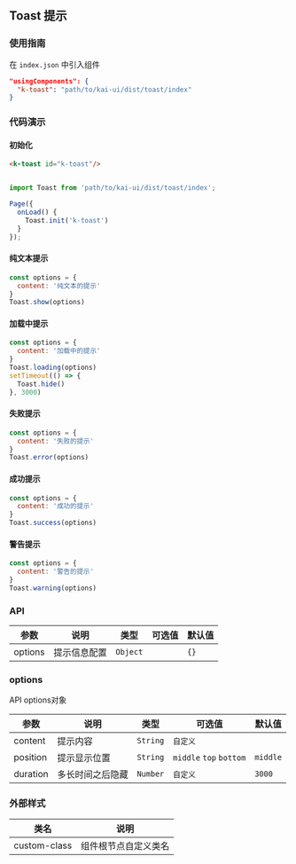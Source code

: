 ## Toast 提示

### 使用指南
在 `index.json` 中引入组件
```json
"usingComponents": {
  "k-toast": "path/to/kai-ui/dist/toast/index"
}
```

### 代码演示

#### 初始化

```html
<k-toast id="k-toast"/>
```

```javascript

import Toast from 'path/to/kai-ui/dist/toast/index';

Page({
  onLoad() {
    Toast.init('k-toast')
  }
});

```

#### 纯文本提示
```javascript
const options = {
  content: '纯文本的提示'
}
Toast.show(options)

```

#### 加载中提示
```javascript
const options = {
  content: '加载中的提示'
}
Toast.loading(options)
setTimeout(() => {
  Toast.hide()
}, 3000)
```

#### 失败提示
```javascript
const options = {
  content: '失败的提示'
}
Toast.error(options)
```

#### 成功提示
```javascript
const options = {
  content: '成功的提示'
}
Toast.success(options)
```

#### 警告提示
```javascript
const options = {
  content: '警告的提示'
}
Toast.warning(options)
```

### API

| 参数 | 说明 | 类型 | 可选值 | 默认值 |
|-----------|-----------|-----------|-----------|-------------|
| options | 提示信息配置 | `Object` | ` ` | `{}` |

### options
API options对象

| 参数 | 说明 | 类型 | 可选值 | 默认值 |
|-----------|-----------|-----------|-----------|-------------|
| content | 提示内容 | `String` | `自定义` | ` ` |
| position | 提示显示位置 | `String` | `middle` `top` `bottom` | `middle` |
| duration | 多长时间之后隐藏 | `Number` | `自定义` | `3000` |


### 外部样式

| 类名 | 说明 |
|-----------|-----------|
| custom-class | 组件根节点自定义类名 |

